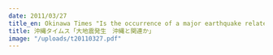 ```yaml
---
date: 2011/03/27
title_en: Okinawa Times "Is the occurrence of a major earthquake related to Okinawa?"
title: 沖縄タイムス「大地震発生　沖縄と関連か」
image: "/uploads/t20110327.pdf"
---
```

